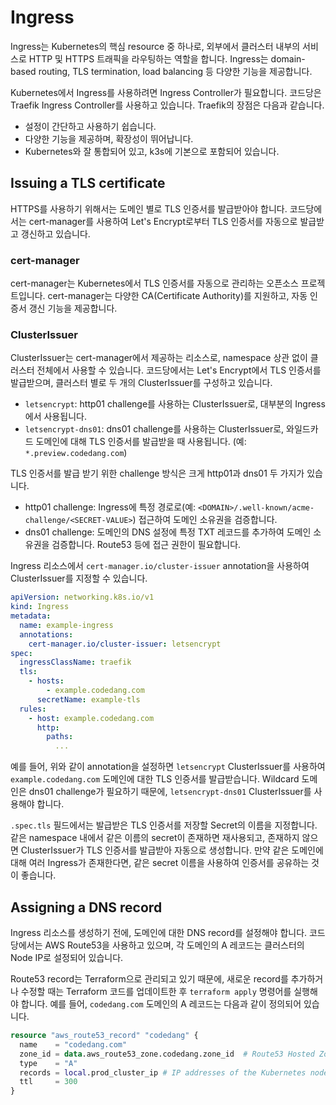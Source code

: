 # Ingress

Ingress는 Kubernetes의 핵심 resource 중 하나로, 외부에서 클러스터 내부의 서비스로 HTTP 및 HTTPS 트래픽을 라우팅하는 역할을 합니다.
Ingress는 domain-based routing, TLS termination, load balancing 등 다양한 기능을 제공합니다.

Kubernetes에서 Ingress를 사용하려면 Ingress Controller가 필요합니다.
코드당은 Traefik Ingress Controller를 사용하고 있습니다.
Traefik의 장점은 다음과 같습니다.

- 설정이 간단하고 사용하기 쉽습니다.
- 다양한 기능을 제공하며, 확장성이 뛰어납니다.
- Kubernetes와 잘 통합되어 있고, k3s에 기본으로 포함되어 있습니다.

## Issuing a TLS certificate

HTTPS를 사용하기 위해서는 도메인 별로 TLS 인증서를 발급받아야 합니다.
코드당에서는 cert-manager를 사용하여 Let's Encrypt로부터 TLS 인증서를 자동으로 발급받고 갱신하고 있습니다.

### cert-manager

cert-manager는 Kubernetes에서 TLS 인증서를 자동으로 관리하는 오픈소스 프로젝트입니다.
cert-manager는 다양한 CA(Certificate Authority)를 지원하고, 자동 인증서 갱신 기능을 제공합니다.

### ClusterIssuer

ClusterIssuer는 cert-manager에서 제공하는 리소스로, namespace 상관 없이 클러스터 전체에서 사용할 수 있습니다.
코드당에서는 Let's Encrypt에서 TLS 인증서를 발급받으며, 클러스터 별로 두 개의 ClusterIssuer를 구성하고 있습니다.

- `letsencrypt`: http01 challenge를 사용하는 ClusterIssuer로, 대부분의 Ingress에서 사용됩니다.
- `letsencrypt-dns01`: dns01 challenge를 사용하는 ClusterIssuer로, 와일드카드 도메인에 대해 TLS 인증서를 발급받을 때 사용됩니다. (예: `*.preview.codedang.com`)

TLS 인증서를 발급 받기 위한 challenge 방식은 크게 http01과 dns01 두 가지가 있습니다.

- http01 challenge: Ingress에 특정 경로로(예: `<DOMAIN>/.well-known/acme-challenge/<SECRET-VALUE>`) 접근하여 도메인 소유권을 검증합니다.
- dns01 challenge: 도메인의 DNS 설정에 특정 TXT 레코드를 추가하여 도메인 소유권을 검증합니다. Route53 등에 접근 권한이 필요합니다.

Ingress 리소스에서 `cert-manager.io/cluster-issuer` annotation을 사용하여 ClusterIssuer를 지정할 수 있습니다.

```yaml
apiVersion: networking.k8s.io/v1
kind: Ingress
metadata:
  name: example-ingress
  annotations:
    cert-manager.io/cluster-issuer: letsencrypt
spec:
  ingressClassName: traefik
  tls:
    - hosts:
        - example.codedang.com
      secretName: example-tls
  rules:
    - host: example.codedang.com
      http:
        paths:
          ...
```

예를 들어, 위와 같이 annotation을 설정하면 `letsencrypt` ClusterIssuer를 사용하여 `example.codedang.com` 도메인에 대한 TLS 인증서를 발급받습니다.
Wildcard 도메인은 dns01 challenge가 필요하기 때문에, `letsencrypt-dns01` ClusterIssuer를 사용해야 합니다.

`.spec.tls` 필드에서는 발급받은 TLS 인증서를 저장할 Secret의 이름을 지정합니다.
같은 namespace 내에서 같은 이름의 secret이 존재하면 재사용되고, 존재하지 않으면 ClusterIssuer가 TLS 인증서를 발급받아 자동으로 생성합니다.
만약 같은 도메인에 대해 여러 Ingress가 존재한다면, 같은 secret 이름을 사용하여 인증서를 공유하는 것이 좋습니다.

## Assigning a DNS record

Ingress 리소스를 생성하기 전에, 도메인에 대한 DNS record를 설정해야 합니다.
코드당에서는 AWS Route53을 사용하고 있으며, 각 도메인의 A 레코드는 클러스터의 Node IP로 설정되어 있습니다.

Route53 record는 Terraform으로 관리되고 있기 때문에, 새로운 record를 추가하거나 수정할 때는 Terraform 코드를 업데이트한 후 `terraform apply` 명령어를 실행해야 합니다.
예를 들어, `codedang.com` 도메인의 A 레코드는 다음과 같이 정의되어 있습니다.

```terraform
resource "aws_route53_record" "codedang" {
  name    = "codedang.com"
  zone_id = data.aws_route53_zone.codedang.zone_id  # Route53 Hosted Zone of 'codedang.com'
  type    = "A"
  records = local.prod_cluster_ip # IP addresses of the Kubernetes nodes
  ttl     = 300
}
```
